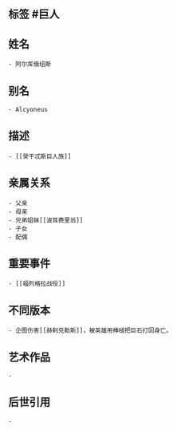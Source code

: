 ## 标签  #巨人
## 姓名
	- 阿尔库俄纽斯
## 别名
	- Alcyoneus
## 描述
	- [[癸干忒斯巨人族]]
## 亲属关系
	- 父亲
	- 母亲
	- 兄弟姐妹[[波耳费里翁]]
	- 子女
	- 配偶
## 重要事件
	- [[福列格拉战役]]
## 不同版本
	- 企图伤害[[赫剌克勒斯]]，被英雄用棒槌把巨石打回身亡。
## 艺术作品
	-
## 后世引用
	-
